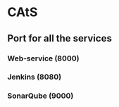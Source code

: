 # CAtS

## Port for all the services

### Web-service (8000)

### Jenkins (8080)

### SonarQube (9000)



